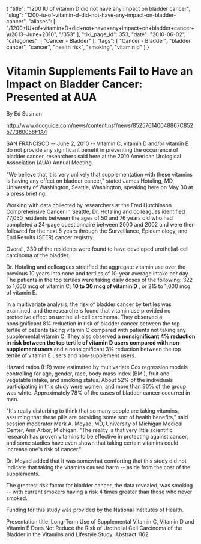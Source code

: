 {
    "title": "1200 IU of vitamin D did not have any impact on bladder cancer",
    "slug": "1200-iu-of-vitamin-d-did-not-have-any-impact-on-bladder-cancer",
    "aliases": [
        "/1200+IU+of+vitamin+D+did+not+have+any+impact+on+bladder+cancer+\u2013+June+2010",
        "/353"
    ],
    "tiki_page_id": 353,
    "date": "2010-06-02",
    "categories": [
        "Cancer - Bladder"
    ],
    "tags": [
        "Cancer - Bladder",
        "bladder cancer",
        "cancer",
        "health risk",
        "smoking",
        "vitamin d"
    ]
}


# Vitamin Supplements Fail to Have an Impact on Bladder Cancer: Presented at AUA

By Ed Susman

http://www.docguide.com/news/content.nsf/news/852576140048867C852577360056F1A4

SAN FRANCISCO -- June 2, 2010 -- Vitamin C, vitamin D and/or vitamin E do not provide any significant benefit in preventing the occurrence of bladder cancer, researchers said here at the 2010 American Urological Association (AUA) Annual Meeting.

"We believe that it is very unlikely that supplementation with these vitamins is having any effect on bladder cancer," stated James Hotaling, MD, University of Washington, Seattle, Washington, speaking here on May 30 at a press briefing.

Working with data collected by researchers at the Fred Hutchinson Comprehensive Cancer in Seattle, Dr. Hotaling and colleagues identified 77,050 residents between the ages of 50 and 76 years old who had completed a 24-page questionnaire between 2000 and 2002 and were then followed for the next 5 years through the Surveillance, Epidemiology, and End Results (SEER) cancer registry.

Overall, 330 of the residents were found to have developed urothelial-cell carcinoma of the bladder.

Dr. Hotaling and colleagues stratified the aggregate vitamin use over the previous 10 years into none and tertiles of 10-year average intake per day. The patients in the top tertiles were taking daily doses of the following: 322 to 1,600 mcg of vitamin C;  **10 to 30 mcg of vitamin D** , or 215 to 1,000 mcg of vitamin E.

In a multivariate analysis, the risk of bladder cancer by tertiles was examined, and the researchers found that vitamin use provided no protective effect on urothelial-cell carcinoma. They observed a nonsignificant 8% reduction in risk of bladder cancer between the top tertile of patients taking vitamin C compared with patients not taking any supplemental vitamin C. They also observed a  **nonsignificant 4% reduction in risk between the top tertile of vitamin D users compared with non-supplement users**  and a nonsignificant 3% reduction between the top tertile of vitamin E users and non-supplement users.

Hazard ratios (HR) were estimated by multivariate Cox regression models controlling for age, gender, race, body mass index (BMI), fruit and vegetable intake, and smoking status. About 52% of the individuals participating in this study were women, and more than 90% of the group was white. Approximately 78% of the cases of bladder cancer occurred in men.

"It's really disturbing to think that so many people are taking vitamins, assuming that these pills are providing some sort of health benefits," said session moderator Mark A. Moyad, MD, University of Michigan Medical Center, Ann Arbor, Michigan. "The reality is that very little scientific research has proven vitamins to be effective in protecting against cancer, and some studies have even shown that taking certain vitamins could increase one's risk of cancer."

Dr. Moyad added that it was somewhat comforting that this study did not indicate that taking the vitamins caused harm -- aside from the cost of the supplements.

The greatest risk factor for bladder cancer, the data revealed, was smoking -- with current smokers having a risk 4 times greater than those who never smoked.

Funding for this study was provided by the National Institutes of Health.

Presentation title: Long-Term Use of Supplemental Vitamin C, Vitamin D and Vitamin E Does Not Reduce the Risk of Urothelial Cell Carcinoma of the Bladder in the Vitamins and Lifestyle Study. Abstract 1162